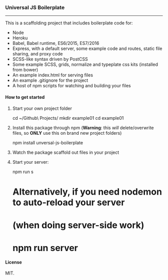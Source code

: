 ### Universal JS Boilerplate

---

This is a scaffolding project that includes boilerplate code for:

- Node
- Heroku
- Babel, Babel runtime, ES6/2015, ES7/2016
- Express, with a default server, some example code and routes, static file sharing, and proxy code
- SCSS-like syntax driven by PostCSS
- Some example SCSS, grids, normalize and typeplate css kits (installed from bower)
- An example index.html for serving files
- An example .gitignore for the project
- A host of npm scripts for watching and building your files

#### How to get started

1. Start your own project folder 

    cd ~/Github\ Projects/
    mkdir example01
    cd example01

2. Install this package through npm (**Warning**: this _will_ delete/overwrite files, so **ONLY** use this on brand new project folders)

    npm install unversal-js-boilerplate

3. Watch the package scaffold out files in your project
4. Start your server:

    npm run s

    # Alternatively, if you need nodemon to auto-reload your server 
    # (when doing server-side work)
    # npm run server

#### License

MIT.
